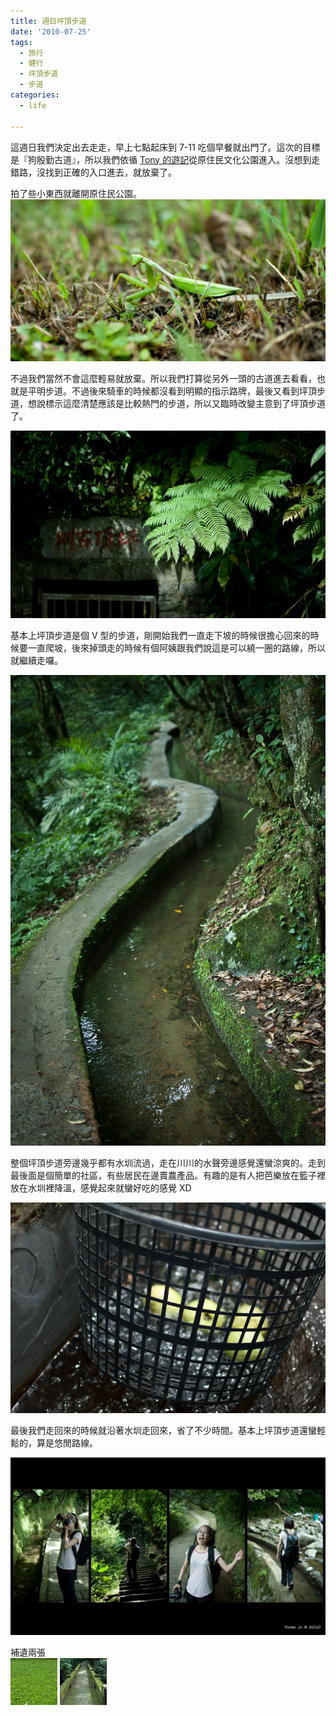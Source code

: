 ```yaml
---
title: 週日坪頂步道
date: '2010-07-25'
tags:
  - 旅行
  - 健行
  - 坪頂步道
  - 步道
categories:
  - life

---
```

這週日我們決定出去走走，早上七點起床到 7-11 吃個早餐就出門了。這次的目標是『狗殷勤古道』，所以我們依循 [Tony 的遊記](http://www.tonyhuang39.com/tony0550/tony0550.html)從原住民文化公園進入。沒想到走錯路，沒找到正確的入口進去，就放棄了。  
  
拍了些小東西就離開原住民公園。  
[![螳螂](images/0.jpg)](http://www.flickr.com/photos/yurenju/4826483497/ "Flickr 上 yurenju 的 螳螂")  
  
  
不過我們當然不會這麼輕易就放棄。所以我們打算從另外一頭的古道進去看看，也就是平明步道。不過後來騎車的時候都沒看到明顯的指示路牌，最後又看到坪頂步道，想說標示這麼清楚應該是比較熱門的步道，所以又臨時改變主意到了坪頂步道了。  
  
[![坪頂古圳](images/1.jpg)](http://www.flickr.com/photos/yurenju/4827092488/ "Flickr 上 yurenju 的 坪頂古圳")  
  
基本上坪頂步道是個 V 型的步道，剛開始我們一直走下坡的時候很擔心回來的時候要一直爬坡，後來掉頭走的時候有個阿姨跟我們說這是可以繞一圈的路線，所以就繼續走囉。  
  
[![傳說中的水源路](images/2.jpg)](http://www.flickr.com/photos/yurenju/4827096998/ "Flickr 上 yurenju 的 傳說中的水源路")  
  
整個坪頂步道旁邊幾乎都有水圳流過，走在川川的水聲旁邊感覺還蠻涼爽的。走到最後面是個簡單的社區，有些居民在邊賣農產品。有趣的是有人把芭樂放在籃子裡放在水圳裡降溫，感覺起來就蠻好吃的感覺 XD  
  
[![芭樂](images/3.jpg)](http://www.flickr.com/photos/yurenju/4827095226/ "Flickr 上 yurenju 的 芭樂")  
  
最後我們走回來的時候就沿著水圳走回來，省了不少時間。基本上坪頂步道還蠻輕鬆的，算是悠閒路線。  
  
[![chialin](images/4.jpg)](http://www.flickr.com/photos/yurenju/4826481857/ "Flickr 上 yurenju 的 chialin")  
  
補遺兩張  
[![白鷺鷥](images/5.jpg)](http://www.flickr.com/photos/yurenju/4826482227/ "Flickr 上 yurenju 的 白鷺鷥") [![桃仔腳橋](images/6.jpg)](http://www.flickr.com/photos/yurenju/4827093866/ "Flickr 上 yurenju 的 桃仔腳橋")